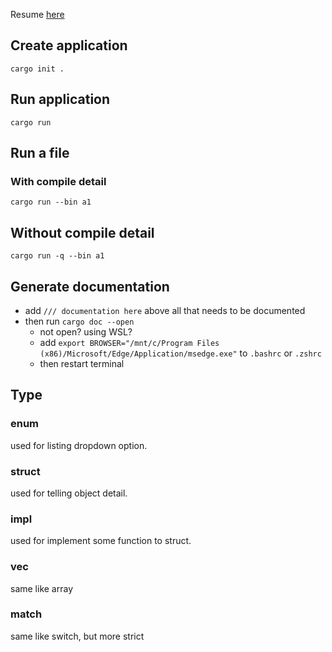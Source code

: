Resume [here](https://youtu.be/lzKeecy4OmQ?t=20268)

## Create application

`cargo init .`

## Run application

`cargo run`

## Run a file

### With compile detail

`cargo run --bin a1`

## Without compile detail

`cargo run -q --bin a1`

## Generate documentation
- add `/// documentation here` above all that needs to be documented 
- then run `cargo doc --open`
    - not open? using WSL? 
    - add `export BROWSER="/mnt/c/Program Files (x86)/Microsoft/Edge/Application/msedge.exe"` to `.bashrc` or `.zshrc`
    - then restart terminal

## Type

### enum
used for listing dropdown option.

### struct
used for telling object detail.

### impl
used for implement some function to struct.

### vec
same like array

### match
same like switch, but more strict